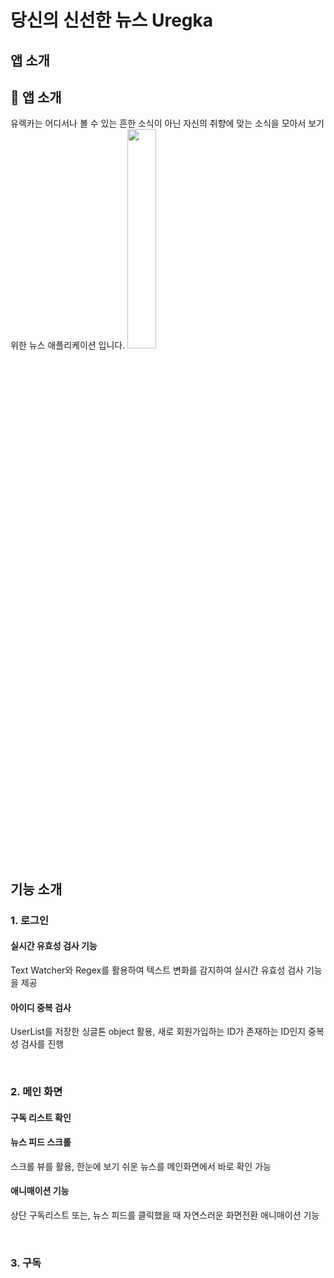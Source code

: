 # 당신의 신선한 뉴스 Uregka
## 앱 소개

## 🙌  앱 소개
유렉카는 어디서나 볼 수 있는 흔한 소식이 아닌 자신의 취향에 맞는 소식을 모아서 보기 위한 뉴스 애플리케이션 입니다.
<img src="" width="30%" height="30%" />

## 기능 소개

### 1. 로그인
#### 실시간 유효성 검사 기능
Text Watcher와 Regex를 활용하여 텍스트 변화를 감지하여 실시간 유효성 검사 기능을 제공


#### 아이디 중복 검사
UserList를 저장한 싱글톤 object 활용, 새로 회원가입하는 ID가 존재하는 ID인지 중복성 검사를 진행


<br>


### 2. 메인 화면
#### 구독 리스트 확인


#### 뉴스 피드 스크롤
스크롤 뷰를 활용, 한눈에 보기 쉬운 뉴스를 메인화면에서 바로 확인 가능


#### 애니매이션 기능
상단 구독리스트 또는, 뉴스 피드를 클릭했을 때 자연스러운 화면전환 애니매이션 기능

<br>


### 3. 구독 
